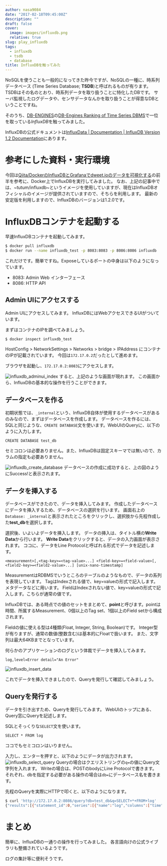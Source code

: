 ```yaml
---
author: nasa9084
date: "2017-02-18T09:45:00Z"
description: ""
draft: false
cover:
  image: images/influxdb.png
  relative: true
slug: play_influxdb
tags:
  - influxdb
  - tsdb
  - database
title: InfluxDBを触ってみた
---
```



NoSQLを使うことも一般的になってきた昨今ですが、NoSQLの一種に、時系列データベース (Time Series Database; **TSDB**)と呼ばれるものが有ります。
TSDBはその名のとおり、時系列データを取り扱うことに特化したDBです。
サーバ監視したログデータや、センサデータなんかを取り扱うことが得意なDBということですね。

そのうち、[DB-ENGINES](http://db-engines.com/)の[DB-Engines Ranking of Time Series DBMS](http://db-engines.com/en/ranking/time+series+dbms)で一位を取っている*InfluxDB*を触ってみました。

InfluxDBの公式ドキュメントは[InfluxData | Documentation | InfluxDB Version 1.2 Documentation](https://docs.influxdata.com/influxdb/v1.0/)にあります。

# 参考にした資料・実行環境
今回は[Qiita/DockerのInfluxDBとGrafanaでdweet.ioのデータを可視化する](http://qiita.com/masato/items/eab9f76f21cbfd7c9b92)の前半を参考に、Docker上でInfluxDBを実行してみました。
なお、上記の記事中では、~tutum/influxdb~というイメージを使用していますが、現在はInfluxDBオフィシャルのイメージが提供されていますので、そちらを利用します。
最新の安定版を利用しますので、InfluxDBのバージョンは1.2.0です。

# InfluxDBコンテナを起動する
早速InfluxDBコンテナを起動してみます。
``` bash
$ docker pull influxdb
$ docker run --name influxdb_test -p 8083:8083 -p 8086:8086 influxdb
```

これだけです。簡単ですね。Exposeしているポートの中身は以下のようになっています。
* 8083: Admin Web インターフェース
* 8086: HTTP API

## Admin UIにアクセスする
Admin UIにアクセスしてみます。
InfluxDBにはWebアクセスできるUIがついています。

まずはコンテナのIPを調べてみましょう。
``` bash
$ docker inspect influxdb_test
```
HostConfig > NetworkSettings > Networks > bridge > IPAddress にコンテナのIPが記載されています。
今回は`172.17.0.2`だったとして進めます。

ブラウザを起動し、`172.17.0.2:8083`にアクセスします。

![influxdb_adminui_index](images/influxdb_adminui_index.png)
すると、上記のような画面が現れます。
この画面から、InfluxDBの基本的な操作を行うことができます。

## データベースを作る
初期状態では、`_internal`という、InfluxDB自体が使用するデータベースがあるのみなので、まずはデータベースを作成します。
データベースを作るには、SQLと同じような、`CREATE DATABASE`文を使います。WebUIのQueryに、以下のように入力します。
```
CREATE DATABASE test_db
```
セミコロンは必要ありません。また、InfluxDBは固定スキーマでは無いので、カラムの指定も必要ありません。

![influxdb_create_database](images/influxdb_create_database.png)
データベースの作成に成功すると、上の図のようにSuccess!と表示されます。

## データを挿入する
データベースができたので、データを挿入してみます。
作成したデータベースにデータを挿入するため、データベースの選択を行います。
画面右上の`Database: _internal`と表示されたところをクリックし、選択肢から先程作成した**test_db**を選択します。

選択後、いよいよデータを挿入します。
データの挿入は、タイトル横の**Write Data**から行います。
**Write Data**をクリックすると、データの入力画面が表示されます。
ココに、データをLine Protocolと呼ばれる形式でデータを記述します。
```
<measurement>[,<tag-key>=<tag-value>...] <field-key>=<field-value>[,<field2-key>=<field2-value>...] [unix-nano-timestamp]
```

MeasurementはRDBMSでいうところのテーブルのようなもので、データの系列を表現しています。
TagはIndexされる値で、key=valueの形式で記入します。メタデータなどに用います。
FieldはIndexされない値で、key=valueの形式で記入します。こちらが通常の値です。

InfluxDBでは、ある時点での値のセットをまとめて、**point**と呼びます。pointは時間、所属するMeasurement、0個以上のTag set、1個以上のField setから構成されます。

Fieldの値に使える型は4種類(Float, Integer, String, Boolean)です。
Integer型が有りますが、通常の数値(整数含む)は基本的にFloatで扱います。
また、文字列は最大64KBまでとなっています。

何らかのアプリケーションのログという体裁でデータを挿入してみます。
```
log,level=Error detail="An Error"
```
![influxdb_insert_data](images/influxdb_insert_data.png)

これでデータを挿入できましたので、Queryを発行して確認してみましょう。

## Queryを発行する
データを引き出すため、Queryを発行してみます。
WebUIのトップにある、Query窓にQueryを記述します。

SQLとそっくりな`SELECT`文を使います。
```
SELECT * FROM log
```
ココでもセミコロンはいりません。

入力し、エンターを押すと、以下のようにデータが出力されます。
![influxdb_select_query](images/influxdb_select_query.png)
Queryの場合はクエリストリングの`q=`の値にQuery文字列を入れます。
Writeの場合は、POSTのbodyにLine Protocolで書きます。
それぞれ、dbを指定する必要がある操作の場合は`db=`にデータベース名を書きます。

先程のQueryを実際にHTTPで叩くと、以下のようになります。
``` bash
$ curl 'http://172.17.0.2:8086/query?db=test_db&q=SELECT+*+FROM+log'
{"results":[{"statement_id":0,"series":[{"name":"log","columns":["time","detail","level"],"values":[["2017-02-18T09:21:45.251016378Z","An Error","Error"]]}]}]}
```

# まとめ
簡単に、InfluxDBの一通りの操作を行ってみました。
各言語向けの公式ライブラリも整備されているようです。

ログの集計等に便利そうです。

